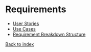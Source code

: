 # Requirements

* [User Stories](user-stories.md)
* [Use Cases](use-cases.md)
* [Requirement Breakdown Structure](requirements.md)

[Back to index](../index.md)